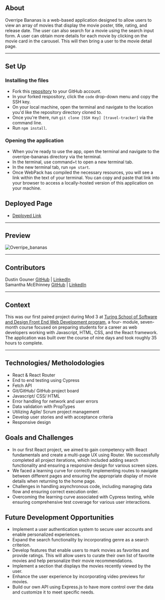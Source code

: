 ## About
Overripe Bananas is a web-based application designed to allow users to view an array of movies that display the movie poster, title, rating, and release date. The user can also search for a movie using the search input form. A user can obtain more details for each movie by clicking on the movie card in the carousel. This will then bring a user to the movie detail page. 

---

## Set Up 

### Installing the files
 - Fork this [repository](https://github.com/SamanthaMcElhinney/overripe-bananas.git) to your GitHub account. 
 - In your forked respository, click the `code` drop-down menu and copy the SSH key.
 - On your local machine, open the terminal and navigate to the location you'd like the repository directory cloned to. 
 - Once you're there, run `git clone [SSH Key] [travel-tracker]` via the command line.
 - Run `npm install`. 

### Opening the application
 - When you're ready to use the app, open the terminal and navigate to the overripe-bananas directory via the terminal.
 - In the terminal, use command+t to open a new terminal tab. 
 - In the new terminal tab, run `npm start`.
 - Once WebPack has compiled the necessary resources, you will see a link within the text of your terminal. You can copy and paste that link into your browser to access a locally-hosted version of this application on your machine. 

## Deployed Page
- [Deployed Link](https://overripe-bananas.vercel.app/)
---

## Preview

![Overripe_bananas](https://github.com/SamanthaMcElhinney/overripe-bananas/assets/117230717/6964f2d0-69f4-4945-89d4-c1c39a9ffc8e)

---

## Contributors

Dustin Gouner  [GitHub](https://github.com/dustingouner) | [LinkedIn](https://www.linkedin.com/in/dustin-gouner/) <br>
Samantha McElhinney [GitHub](https://github.com/samanthamcelhinney) | [LinkedIn](https://www.linkedin.com/in/samantha-mcelhinney/)

---

## Context
This was our first paired project during Mod 3 at [Turing School of Software and Design Front End Web Development program](https://frontend.turing.edu/), a four- module, seven-month course focused on preparing students for a career as web developers working with Javascript, HTML, CSS, and the React framework. The application was built over the course of nine days and took roughly 35 hours to complete. 

---

## Technologies/ Metholodologies
- React & React Router
- End to end testing using Cypress
- Fetch API
- Git/GitHub/ GitHub project board
- Javascript/ CSS/ HTML
- Error handling for network and user errors
- Data validation with PropTypes
- Utilizing Agile/ Scrum project management
- Develop user stories and with acceptance criteria 
- Responsive design

## Goals and Challenges 
- In our first React project, we aimed to gain competency with React fundamentals and create a multi-page UX using Router. We successfully completed all project iterations, which included adding search functionality and ensuring a responsive design for various screen sizes.
- We faced a learning curve for correctly implementing routes to navigate between different pages and ensuring the appropriate display of movie details when returning to the home page.
- Challenges in handling asynchronous code, including managing data flow and ensuring correct execution order.
- Overcoming the learning curve associated with Cypress testing, while ensuring comprehensive test coverage for various user interactions.

## Future Development Opportunities
- Implement a user authentication system to secure user accounts and enable personalized experiences. 
- Expand the search functionality by incorporating genre as a search criterion. 
- Develop features that enable users to mark movies as favorites and provide ratings. This will allow users to curate their own list of favorite movies and help personalize their movie recommendations.
- Implement a section that displays the movies recently viewed by the user.
- Enhance the user experience by incorporating video previews for movies. 
- Build our own API using Express.js to have more control over the data and customize it to meet specific needs.